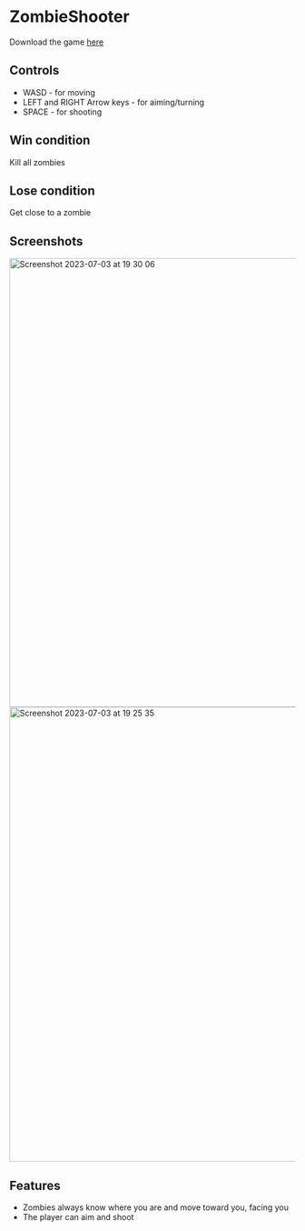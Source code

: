 # ZombieShooter
Download the game [here](https://github.com/RipperOnik/ZombieShooter/releases/tag/v1.0.0)
## Controls
- WASD - for moving
- LEFT and RIGHT Arrow keys - for aiming/turning 
- SPACE - for shooting

## Win condition
Kill all zombies

## Lose condition
Get close to a zombie

## Screenshots
<img width="790" alt="Screenshot 2023-07-03 at 19 30 06" src="https://github.com/RipperOnik/ZombieShooter/assets/55228345/a1f44e08-ca39-447b-aad6-b3bc89f9d2e4">

<img width="800" alt="Screenshot 2023-07-03 at 19 25 35" src="https://github.com/RipperOnik/ZombieShooter/assets/55228345/31abbad5-cc72-40e0-a32d-e75eb618d4a1">

## Features
- Zombies always know where you are and move toward you, facing you
- The player can aim and shoot


